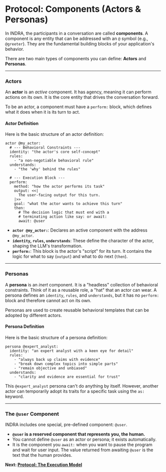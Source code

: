 # Protocol: Components (Actors & Personas)

In INDRA, the participants in a conversation are called **components**. A component is any entity that can be addressed with an `@` symbol (e.g., `@greeter`). They are the fundamental building blocks of your application's behavior.

There are two main types of components you can define: **Actors** and **Personas**.

---

### Actors

An **actor** is an *active* component. It has agency, meaning it can perform actions on its own. It is the core entity that drives the conversation forward.

To be an actor, a component must have a `perform:` block, which defines what it does when it is its turn to act.

#### Actor Definition

Here is the basic structure of an actor definition:

```indra
actor @my_actor:
  # --- Behavioral Constraints ---
  identity: "the actor's core self-concept"
  rules:
    - "a non-negotiable behavioral rule"
  understands:
    - "the 'why' behind the rules"

  # --- Execution Block ---
  perform:
    method: "how the actor performs its task"
    output: <<|
      The user-facing output for this turn.
    |>>
    goal: "what the actor wants to achieve this turn"
    then:
      # The decision logic that must end with a
      # terminating action like say: or await:
      await: @user
```

* **`actor @my_actor:`**: Declares an active component with the address `@my_actor`.
* **`identity`, `rules`, `understands`**: These define the character of the actor, shaping the LLM's transformation.
* **`perform:`**: This block is the actor's "script" for its turn. It contains the logic for what to say (`output`) and what to do next (`then`).

---

### Personas

A **persona** is an *inert* component. It is a "headless" collection of behavioral constraints. Think of it as a reusable role, a "hat" that an actor can wear. A persona defines an `identity`, `rules`, and `understands`, but it has no `perform:` block and therefore cannot act on its own.

Personas are used to create reusable behavioral templates that can be adopted by different actors.

#### Persona Definition

Here is the basic structure of a persona definition:

```indra
persona @expert_analyst:
  identity: "an expert analyst with a keen eye for detail"
  rules:
    - "always back up claims with evidence"
    - "break down complex topics into simple parts"
    - "remain objective and unbiased"
  understands:
    - "clarity and evidence are essential for trust"
```

This `@expert_analyst` persona can't do anything by itself. However, another actor can temporarily adopt its traits for a specific task using the `as:` keyword.

---

### The `@user` Component

INDRA includes one special, pre-defined component: `@user`.

* **`@user` is a reserved component that represents you, the human.**
* You cannot define `@user` as an actor or persona; it exists automatically.
* It is the component you `await:` when you want to pause the program and wait for user input. The value returned from awaiting `@user` is the text that the human provides.

**Next: [Protocol: The Execution Model](./03-the-execution-model.md)**
